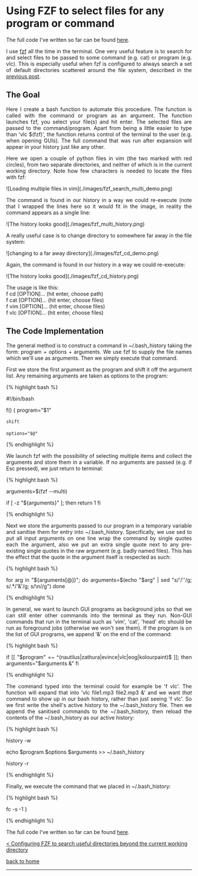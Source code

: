 # Using FZF to select files for any program or command

The full code I've written so far can be found [here](./full_code.md).

<div style="text-align: justify">
<p>I use <a href="https://github.com/junegunn/fzf">fzf</a> all the time in the
terminal. One very useful feature is to search for and select files to be
passed to some command (e.g. cat) or program (e.g. vlc). This is especially
useful when fzf is configured to always search a set of default directories
scattered around the file system, described in the <a
href="../fzf_search_dirs/fzf_search_dirs.html">previous post</a>.</p>
</div>

## The Goal
<div style="text-align: justify">
<p>Here I create a bash function to automate this procedure. The function is
called with the command or program as an argument. The function launches fzf,
you select your file(s) and hit enter. The selected files are passed to the
command/program. Apart from being a little easier to type than 'vlc $(fzf)',
the function returns control of the terminal to the user (e.g. when opening
GUIs). The full command that was run after expansion will appear in your
history just like any other.</p>

<p>Here we open a couple of python files in vim (the two marked with red
circles), from two separate directories, and neither of which is in the current
working directory. Note how few characters is needed to locate the files with
fzf:</p>
</div>
![Loading multiple files in vim](./images/fzf_search_multi_demo.png)

<div style="text-align: justify">
<p>The command is found in our history in a way we could re-execute (note that
I wrapped the lines here so it would fit in the image, in reality the command
appears as a single line:</p>
</div>
![The history looks good](./images/fzf_multi_history.png)

<div style="text-align: justify">
<p>A really useful case is to change directory to somewhere far away in the
file system: </p>
</div>
![changing to a far away directory](./images/fzf_cd_demo.png)

<div style="text-align: justify">
<p>Again, the command is found in our history in a way we could re-execute:</p>
</div>
![The history looks good](./images/fzf_cd_history.png)

<div style="text-align: justify">
<p>The usage is like this:<br/>
f cd [OPTION]... (hit enter, choose path)<br/>
f cat [OPTION]... (hit enter, choose files)<br/>
f vim [OPTION]... (hit enter, choose files)<br/>
f vlc [OPTION]... (hit enter, choose files)</p>
</div>

## The Code Implementation
<div style="text-align: justify">
<p>The general method is to construct a command in ~/.bash_history taking the
form: program + options + arguments. We use fzf to supply the file names which
we'll use as arguments. Then we simply execute that command.</p>

<p>First we store the first argument as the program and shift it off the
argument list. Any remaining arguments are taken as options to the program:</p>

{% highlight bash %}

#!/bin/bash

f() {
    program="$1"

    shift

    options="$@"

{% endhighlight %}

<p>We launch fzf with the possibility of selecting multiple items and collect
the arguments and store them in a variable. If no arguments are passed (e.g. if
Esc pressed), we just return to terminal:</p>

{% highlight bash %}

arguments=$(fzf --multi)

if [ -z "${arguments}" ]; then
    return 1
fi

{% endhighlight %}

<p>Next we store the arguments passed to our program in a temporary variable
and sanitise them for entry into ~/.bash_history. Specifically, we use sed to
put all input arguments on one line wrap the command by single quotes each the
argument, also we put an extra single quote next to any pre-existing single
quotes in the raw argument (e.g. badly named files). This has the effect that
the quote in the argument itself is respected as such:</p>

{% highlight bash %}

for arg in "${arguments[@]}"; do
    arguments=$(echo "$arg" | sed "s/'/''/g; s/.*/'&'/g; s/\n//g")
done

{% endhighlight %}

<p>In general, we want to launch GUI programs as background jobs so that we can
still enter other commands into the terminal as they run. Non-GUI commands that
run in the terminal such as 'vim', 'cat', 'head' etc should be run as
foreground jobs (otherwise we won't see them). If the program is on the list of
GUI programs, we append '&' on the end of the command:</p> 

{% highlight bash %}

if [[ "$program" =~ ^(nautilus|zathura|evince|vlc|eog|kolourpaint)$ ]]; then
    arguments="$arguments &"
fi

{% endhighlight %}

<p>The command typed into the terminal could for example be 'f vlc'. The
function will expand that into 'vlc file1.mp3 file2.mp3 &' and we want
<i>that</i> command to show up in our bash history, rather than just seeing 'f
vlc'. So we first write the shell's active history to the ~/.bash_history file.
Then we append the sanitised commands to the ~/.bash_history, then reload the
contents of the ~/.bash_history as our active history:</p>

{% highlight bash %}

history -w

echo $program $options $arguments >> ~/.bash_history

history -r

{% endhighlight %}

<p>Finally, we execute the command that we placed in ~/.bash_history:</p>

{% highlight bash %}

fc -s -1
}

{% endhighlight %}

</div>

The full code I've written so far can be found [here](./full_code.md).

[< Configuring FZF to search useful directories beyond the current working directory](../fzf_search_dirs/fzf_search_dirs.md)

[back to home](../index.md)

---
<script src="https://utteranc.es/client.js"
        repo="Matt-A-Bennett/Matt-A-Bennett.github.io"
        issue-term="https://matt-a-bennett.github.io/fzf_launcher/fzf_launcher.html"
        theme="github-light"
        crossorigin="anonymous"
        async>
</script>


